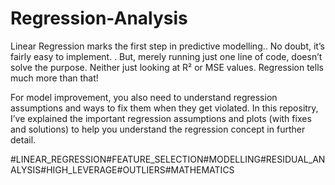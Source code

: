 # Regression-Analysis

Linear Regression marks the first step in predictive modelling.. No doubt, it’s fairly easy to implement. . But, merely running just one line of code, doesn’t solve the purpose. Neither just looking at R² or MSE values. Regression tells much more than that!

For model improvement, you also need to understand regression assumptions and ways to fix them when they get violated.
In this repositry, I’ve explained the important regression assumptions and plots (with fixes and solutions) to help you understand the regression concept in further detail.

#LINEAR_REGRESSION#FEATURE_SELECTION#MODELLING#RESIDUAL_ANALYSIS#HIGH_LEVERAGE#OUTLIERS#MATHEMATICS

